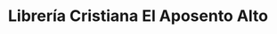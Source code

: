 ---
title: "Librería Cristiana El Aposento Alto"
url: /independencia/libreria-cristiana-el-aposento-alto/
shop: libros
---